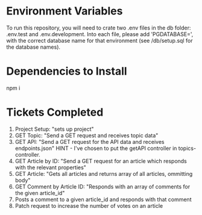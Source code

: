 # Environment Variables

To run this repository, you will need to crate two .env files in the db folder: .env.test and .env.development.
Into each file, please add 'PGDATABASE=', with the correct database name for that environment (see /db/setup.sql for the database names).

# Dependencies to Install

npm i

# Tickets Completed

1. Project Setup: "sets up project"
2. GET Topic: "Send a GET request and receives topic data"
3. GET API: "Send a GET request for the API data and receives endpoints.json"
    HINT - I've chosen to put the getAPI controller in topics-controller.
4. GET Article by ID: "Send a GET request for an article which responds with the relevant properties"
5. GET Article: "Gets all articles and returns array of all articles, ommitting body"
6. GET Comment by Article ID: "Responds with an array of comments for the given article_id"
7. Posts a comment to a given article_id and responds with that comment
8. Patch request to increase the number of votes on an article